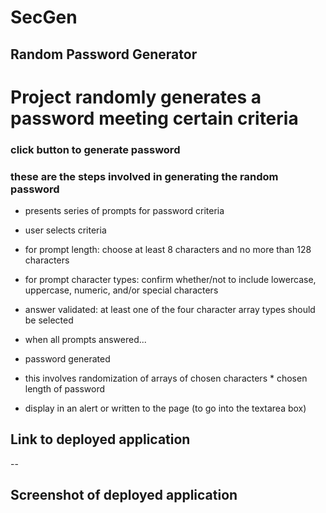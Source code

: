 # SecGen

## Random Password Generator

# Project randomly generates a password meeting certain criteria

### click button to generate password

### these are the steps involved in generating the random password

- presents series of prompts for password criteria

- user selects criteria

- for prompt length: choose at least 8 characters and no more than 128 characters

- for prompt character types: confirm whether/not to include lowercase, uppercase, numeric, and/or special characters

- answer validated: at least one of the four character array types should be selected

- when all prompts answered...

- password generated

- this involves randomization of arrays of chosen characters * chosen length of password

- display in an alert or written to the page (to go into the textarea box)

## Link to deployed application

--

## Screenshot of deployed application



